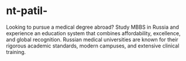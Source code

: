 # nt-patil-
Looking to pursue a medical degree abroad? Study MBBS in Russia and experience an education system that combines affordability, excellence, and global recognition. Russian medical universities are known for their rigorous academic standards, modern campuses, and extensive clinical training. 
